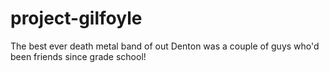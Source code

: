 # project-gilfoyle
The best ever death metal band of out Denton was a couple of guys who'd been friends since grade school!
